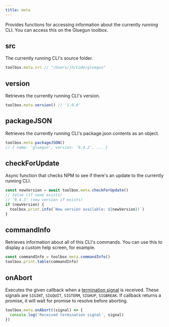 ```yaml
---
title: meta
---
```


Provides functions for accessing information about the currently running CLI. You can access this on the Gluegun toolbox.

## src

The currently running CLI's source folder.

```js
toolbox.meta.src // "/Users/jh/Code/gluegun"
```

## version

Retrieves the currently running CLI's version.

```js
toolbox.meta.version() // '1.0.0'
```

## packageJSON

Retrieves the currently running CLI's package.json contents as an object.

```js
toolbox.meta.packageJSON()
// { name: 'gluegun', version: '9.4.2', ... }
```

## checkForUpdate

Async function that checks NPM to see if there's an update to the currently running CLI.

```js
const newVersion = await toolbox.meta.checkForUpdate()
// false (if none exists)
// '9.4.3' (new version if exists)
if (newVersion) {
  toolbox.print.info(`New version available: ${newVersion})`)
}
```

## commandInfo

Retrieves information about all of this CLI's commands. You can use this to display a custom help screen, for example.

```js
const commandInfo = toolbox.meta.commandInfo()
toolbox.print.table(commandInfo)
```

## onAbort

Executes the given callback when a [termination signal](https://nodejs.org/api/process.html#process_signal_events) is received. These signals are `SIGINT`, `SIGQUIT`, `SIGTERM`, `SIGHUP`, `SIGBREAK`. If callback returns a promise, it will wait for promise to resolve before aborting.

```js
toolbox.meta.onAbort((signal) => {
  console.log('Received termination signal', signal)
})
```

